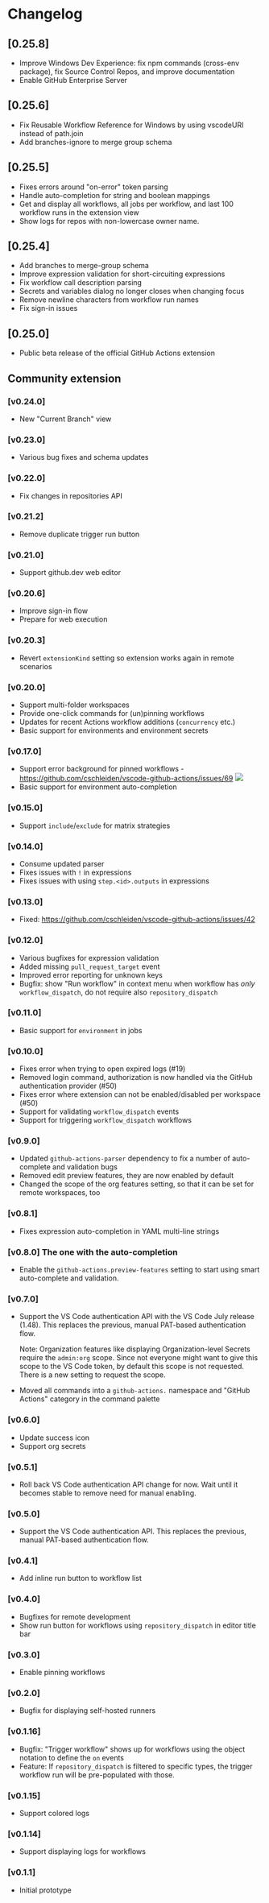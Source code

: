 # Changelog

## [0.25.8]

- Improve Windows Dev Experience: fix npm commands (cross-env package), fix Source Control Repos, and improve documentation
- Enable GitHub Enterprise Server

## [0.25.6]

- Fix Reusable Workflow Reference for Windows by using vscodeURI instead of path.join 
- Add branches-ignore to merge group schema 

## [0.25.5]

- Fixes errors around "on-error" token parsing
- Handle auto-completion for string and boolean mappings
- Get and display all workflows, all jobs per workflow, and last 100 workflow runs in the extension view
- Show logs for repos with non-lowercase owner name.

## [0.25.4]

- Add branches to merge-group schema 
- Improve expression validation for short-circuiting expressions 
- Fix workflow call description parsing
- Secrets and variables dialog no longer closes when changing focus
- Remove newline characters from workflow run names
- Fix sign-in issues

## [0.25.0]

- Public beta release of the official GitHub Actions extension

## Community extension

### [v0.24.0]
- New "Current Branch" view

### [v0.23.0]
- Various bug fixes and schema updates

### [v0.22.0]
- Fix changes in repositories API

### [v0.21.2]
- Remove duplicate trigger run button

### [v0.21.0]
- Support github.dev web editor

### [v0.20.6]
- Improve sign-in flow
- Prepare for web execution

### [v0.20.3]
- Revert `extensionKind` setting so extension works again in remote scenarios

### [v0.20.0]
- Support multi-folder workspaces
- Provide one-click commands for (un)pinning workflows
- Updates for recent Actions workflow additions (`concurrency` etc.)
- Basic support for environments and environment secrets

### [v0.17.0]

- Support error background for pinned workflows - https://github.com/cschleiden/vscode-github-actions/issues/69
  ![](https://user-images.githubusercontent.com/2201819/107904773-9592ac00-6f01-11eb-89c6-7322a5912853.png)
- Basic support for environment auto-completion

### [v0.15.0]

- Support `include`/`exclude` for matrix strategies

### [v0.14.0]

- Consume updated parser
 - Fixes issues with `!` in expressions
 - Fixes issues with using `step.<id>.outputs` in expressions

### [v0.13.0]

- Fixed: https://github.com/cschleiden/vscode-github-actions/issues/42

### [v0.12.0]

- Various bugfixes for expression validation
- Added missing `pull_request_target` event
- Improved error reporting for unknown keys
- Bugfix: show "Run workflow" in context menu when workflow has _only_ `workflow_dispatch`, do not require also `repository_dispatch`

### [v0.11.0]

- Basic support for `environment` in jobs

### [v0.10.0]

- Fixes error when trying to open expired logs (#19)
- Removed login command, authorization is now handled via the GitHub authentication provider (#50)
- Fixes error where extension can not be enabled/disabled per workspace (#50)
- Support for validating `workflow_dispatch` events
- Support for triggering `workflow_dispatch` workflows

### [v0.9.0]
- Updated `github-actions-parser` dependency to fix a number of auto-complete and validation bugs
- Removed edit preview features, they are now enabled by default
- Changed the scope of the org features setting, so that it can be set for remote workspaces, too

### [v0.8.1]
- Fixes expression auto-completion in YAML multi-line strings

### [v0.8.0] The one with the auto-completion
- Enable the `github-actions.preview-features` setting to start using smart auto-complete and validation.

### [v0.7.0]
- Support the VS Code authentication API with the VS Code July release (1.48). This replaces the previous, manual PAT-based authentication flow.

  Note: Organization features like displaying Organization-level Secrets require the `admin:org` scope. Since not everyone might want to give this scope to the VS Code token, by default this scope is not requested. There is a new setting to request the scope.

- Moved all commands into a `github-actions.` namespace and "GitHub Actions" category in the command palette

### [v0.6.0]
- Update success icon
- Support org secrets

### [v0.5.1]
- Roll back VS Code authentication API change for now. Wait until it becomes stable to remove need for manual enabling.

### [v0.5.0]
- Support the VS Code authentication API. This replaces the previous, manual PAT-based authentication flow.

### [v0.4.1]
- Add inline run button to workflow list

### [v0.4.0]
- Bugfixes for remote development
- Show run button for workflows using `repository_dispatch` in editor title bar

### [v0.3.0]
- Enable pinning workflows

### [v0.2.0]
- Bugfix for displaying self-hosted runners

### [v0.1.16]
- Bugfix: "Trigger workflow" shows up for workflows using the object notation to define the `on` events
- Feature: If `repository_dispatch` is filtered to specific types, the trigger workflow run will be pre-populated with those.

### [v0.1.15]
- Support colored logs

### [v0.1.14]
- Support displaying logs for workflows

### [v0.1.1]
- Initial prototype
